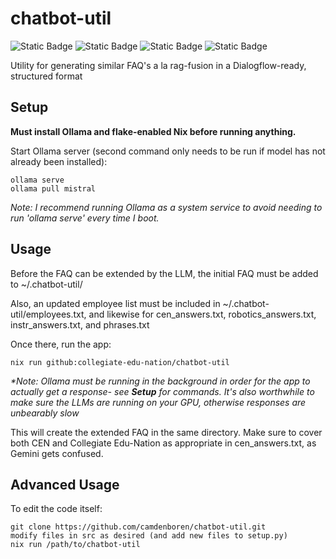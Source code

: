 # chatbot-util
![Static Badge](https://img.shields.io/badge/Version-0.2-blue)
![Static Badge](https://img.shields.io/badge/Platforms-Linux,_macOS-green)
![Static Badge](https://img.shields.io/badge/Coverage-66%25-green)
![Static Badge](https://img.shields.io/badge/Powered_by_Nix-grey?logo=nixOS&logoColor=white)

Utility for generating similar FAQ's a la rag-fusion in a Dialogflow-ready, structured format

## Setup
<b>Must install Ollama and flake-enabled Nix before running anything.</b>

Start Ollama server (second command only needs to be run if model has not already been installed):

    ollama serve
    ollama pull mistral

<i>Note: I recommend running Ollama as a system service to avoid needing to run 'ollama serve' every time I boot.</i>

## Usage
Before the FAQ can be extended by the LLM, the initial FAQ must be added to ~/.chatbot-util/

Also, an updated employee list must be included in ~/.chatbot-util/employees.txt, and likewise for cen_answers.txt, robotics_answers.txt, instr_answers.txt, and phrases.txt

Once there, run the app:

    nix run github:collegiate-edu-nation/chatbot-util

<i>*Note: Ollama must be running in the background in order for the app to actually get a response- see <b>Setup</b> for commands. It's also worthwhile to make sure the LLMs are running on your GPU, otherwise responses are unbearably slow</i>

This will create the extended FAQ in the same directory. Make sure to cover both CEN and Collegiate Edu-Nation as appropriate in cen_answers.txt, as Gemini gets confused.


## Advanced Usage
To edit the code itself:

    git clone https://github.com/camdenboren/chatbot-util.git
    modify files in src as desired (and add new files to setup.py)
    nix run /path/to/chatbot-util
